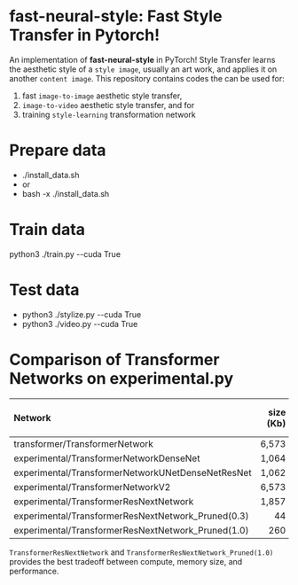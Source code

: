 # fast-neural-style: Fast Style Transfer in Pytorch!

An implementation of **fast-neural-style** in PyTorch! Style Transfer learns the aesthetic style of a `style image`, usually an art work, and applies it on another `content image`. This repository contains codes the can be used for:
1. fast `image-to-image` aesthetic style transfer, 
2. `image-to-video` aesthetic style transfer, and for
3. training `style-learning` transformation network

# Prepare data
- ./install_data.sh
- or
- bash -x ./install_data.sh

# Train data
python3 ./train.py --cuda True

# Test data
- python3 ./stylize.py --cuda True
- python3 ./video.py --cuda True

# Comparison of Transformer Networks on experimental.py
|                       Network                      | size (Kb) | no. of parameters | final loss (million) |
|:---------------------------------------------------|----------:|------------------:|---------------------:|
| transformer/TransformerNetwork                     |     6,573 |         1,679,235 |                 9.88 |
| experimental/TransformerNetworkDenseNet            |     1,064 |           269,731 |                11.37 |
| experimental/TransformerNetworkUNetDenseNetResNet  |     1,062 |           269,536 |                12.32 |
| experimental/TransformerNetworkV2                  |     6,573 |         1,679,235 |                10.05 |
| experimental/TransformerResNextNetwork             |     1,857 |           470,915 |                10.31 |
| experimental/TransformerResNextNetwork_Pruned(0.3) |        44 |             8,229 |                19.29 |
| experimental/TransformerResNextNetwork_Pruned(1.0) |       260 |            63,459 |                12.72 |


`TransformerResNextNetwork` and `TransformerResNextNetwork_Pruned(1.0)` provides the best tradeoff between compute, memory size, and performance.
